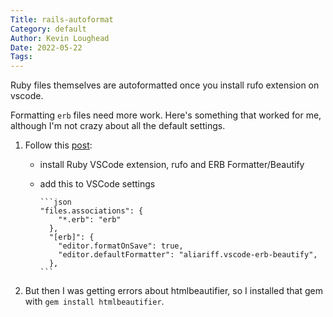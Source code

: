 ```yaml
---  
Title: rails-autoformat  
Category: default  
Author: Kevin Loughead  
Date: 2022-05-22  
Tags:   
---  
```


Ruby files themselves are autoformatted once you install rufo extension on vscode. 

Formatting `erb` files need more work. Here's something that worked for me, 
although I'm not crazy about all the default settings. 

1. Follow this [post](https://aleksandar.xyz/blog/formatting-ruby-and-erb-in-vscode/): 

   - install Ruby VSCode extension, rufo and ERB Formatter/Beautify
   - add this to VSCode settings

         ```json
         "files.associations": {
             "*.erb": "erb"
           },
           "[erb]": {
             "editor.formatOnSave": true,
             "editor.defaultFormatter": "aliariff.vscode-erb-beautify",
           },
         ```
2. But then I was getting errors about htmlbeautifier, so I installed that
gem with `gem install htmlbeautifier`.